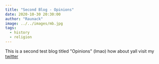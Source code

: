 ```yaml
---
title: "Second Blog - Opinions"
date: 2020-10-30 20:30:00
author: "Raunack"
image: ../../images/mb.jpg
tags:
  - history
  - religion
---
```


This is a second test blog titled "Opinions" (lmao) how about yall visit my <span class="link">[twitter](https://www.twitter.com/LeRaunack)</span>
